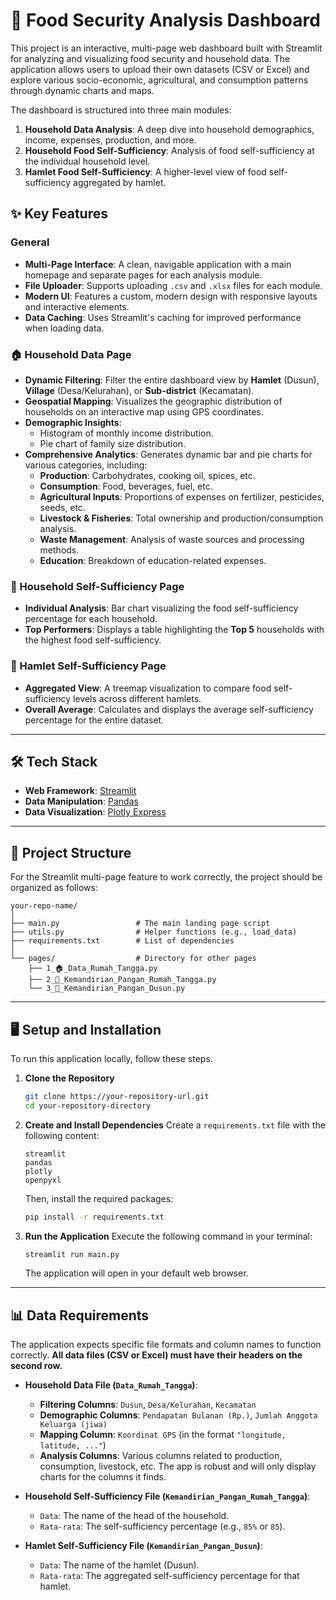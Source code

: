 # 🍚 Food Security Analysis Dashboard

This project is an interactive, multi-page web dashboard built with Streamlit for analyzing and visualizing food security and household data. The application allows users to upload their own datasets (CSV or Excel) and explore various socio-economic, agricultural, and consumption patterns through dynamic charts and maps.

The dashboard is structured into three main modules:

1.  **Household Data Analysis**: A deep dive into household demographics, income, expenses, production, and more.
2.  **Household Food Self-Sufficiency**: Analysis of food self-sufficiency at the individual household level.
3.  **Hamlet Food Self-Sufficiency**: A higher-level view of food self-sufficiency aggregated by hamlet.

## ✨ Key Features

### General

  - **Multi-Page Interface**: A clean, navigable application with a main homepage and separate pages for each analysis module.
  - **File Uploader**: Supports uploading `.csv` and `.xlsx` files for each module.
  - **Modern UI**: Features a custom, modern design with responsive layouts and interactive elements.
  - **Data Caching**: Uses Streamlit's caching for improved performance when loading data.

### 🏠 Household Data Page

  - **Dynamic Filtering**: Filter the entire dashboard view by **Hamlet** (Dusun), **Village** (Desa/Kelurahan), or **Sub-district** (Kecamatan).
  - **Geospatial Mapping**: Visualizes the geographic distribution of households on an interactive map using GPS coordinates.
  - **Demographic Insights**:
      - Histogram of monthly income distribution.
      - Pie chart of family size distribution.
  - **Comprehensive Analytics**: Generates dynamic bar and pie charts for various categories, including:
      - **Production**: Carbohydrates, cooking oil, spices, etc.
      - **Consumption**: Food, beverages, fuel, etc.
      - **Agricultural Inputs**: Proportions of expenses on fertilizer, pesticides, seeds, etc.
      - **Livestock & Fisheries**: Total ownership and production/consumption analysis.
      - **Waste Management**: Analysis of waste sources and processing methods.
      - **Education**: Breakdown of education-related expenses.

### 🍛 Household Self-Sufficiency Page

  - **Individual Analysis**: Bar chart visualizing the food self-sufficiency percentage for each household.
  - **Top Performers**: Displays a table highlighting the **Top 5** households with the highest food self-sufficiency.

### 🌾 Hamlet Self-Sufficiency Page

  - **Aggregated View**: A treemap visualization to compare food self-sufficiency levels across different hamlets.
  - **Overall Average**: Calculates and displays the average self-sufficiency percentage for the entire dataset.

-----

## 🛠️ Tech Stack

  - **Web Framework**: [Streamlit](https://streamlit.io/)
  - **Data Manipulation**: [Pandas](https://pandas.pydata.org/)
  - **Data Visualization**: [Plotly Express](https://plotly.com/python/plotly-express/)

-----

## 📂 Project Structure

For the Streamlit multi-page feature to work correctly, the project should be organized as follows:

```
your-repo-name/
│
├── main.py                 # The main landing page script
├── utils.py                # Helper functions (e.g., load_data)
├── requirements.txt        # List of dependencies
│
└── pages/                  # Directory for other pages
    ├── 1_🏠_Data_Rumah_Tangga.py
    ├── 2_🍛_Kemandirian_Pangan_Rumah_Tangga.py
    └── 3_🌾_Kemandirian_Pangan_Dusun.py
```

-----

## 🖥️ Setup and Installation

To run this application locally, follow these steps.

1.  **Clone the Repository**

    ```bash
    git clone https://your-repository-url.git
    cd your-repository-directory
    ```

2.  **Create and Install Dependencies**
    Create a `requirements.txt` file with the following content:

    ```
    streamlit
    pandas
    plotly
    openpyxl
    ```

    Then, install the required packages:

    ```bash
    pip install -r requirements.txt
    ```

3.  **Run the Application**
    Execute the following command in your terminal:

    ```bash
    streamlit run main.py
    ```

    The application will open in your default web browser.

-----

## 📊 Data Requirements

The application expects specific file formats and column names to function correctly. **All data files (CSV or Excel) must have their headers on the second row.**

  - **Household Data File (`Data_Rumah_Tangga`)**:

      - **Filtering Columns**: `Dusun`, `Desa/Kelurahan`, `Kecamatan`
      - **Demographic Columns**: `Pendapatan Bulanan (Rp.)`, `Jumlah Anggota Keluarga (jiwa)`
      - **Mapping Column**: `Koordinat GPS` (in the format `"longitude, latitude, ..."`)
      - **Analysis Columns**: Various columns related to production, consumption, livestock, etc. The app is robust and will only display charts for the columns it finds.

  - **Household Self-Sufficiency File (`Kemandirian_Pangan_Rumah_Tangga`)**:

      - `Data`: The name of the head of the household.
      - `Rata-rata`: The self-sufficiency percentage (e.g., `85%` or `85`).

  - **Hamlet Self-Sufficiency File (`Kemandirian_Pangan_Dusun`)**:

      - `Data`: The name of the hamlet (Dusun).
      - `Rata-rata`: The aggregated self-sufficiency percentage for that hamlet.
